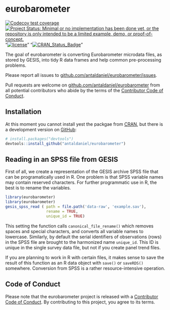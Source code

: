 
<!-- README.md is generated from README.Rmd. Please edit that file -->

# eurobarometer

<!-- badges: start -->

[![Codecov test
coverage](https://codecov.io/gh/antaldaniel/eurobarometer/branch/master/graph/badge.svg)](https://codecov.io/gh/antaldaniel/eurobarometer?branch=master)
[![Project Status: Minimal or no implementation has been done yet, or
the repository is only intended to be a limited example, demo, or
proof-of-concept.](https://www.repostatus.org/badges/latest/concept.svg)](https://www.repostatus.org/#concept)
“[![license](https://img.shields.io/badge/license-GPL--3-blue.svg)](https://www.gnu.org/licenses/gpl-3.0.en.html)”
“[![CRAN\_Status\_Badge](https://www.r-pkg.org/badges/version/regions)](https://cran.r-project.org/package=eurobarometer)”
<!-- badges: end -->

The goal of eurobarometer is converting Eurobarometer microdata files,
as stored by GESIS, into tidy R data frames and help common
pre-processing problems.

Please report all issues to
[github.com/antaldaniel/eurobarometer/issues](https://github.com/antaldaniel/eurobarometer/issues).

Pull requests are welcome on
[github.com/antaldaniel/eurobarometer](\(https://github.com/antaldaniel/eurobarometer/issues\))
from all potential contributors who abide by the terms of the
[Contributor Code of
Conduct](https://contributor-covenant.org/version/2/0/CODE_OF_CONDUCT.html).

## Installation

At this moment you cannot install yest the packgae from
[CRAN](https://CRAN.R-project.org), but there is a development version
on [GitHub](https://github.com/):

``` r
# install.packages("devtools")
devtools::install_github("antaldaniel/eurobarometer")
```

## Reading in an SPSS file from GESIS

First of all, we create a representation of the GESIS archive SPSS file
that can be programatically used in R. One problem is that SPSS variable
names may contain reserved characters. For further programmatic use in
R, the best is to rename the variables.

``` r
library(eurobarometer)
library(eurobarometer)
gesis_spss_read ( path = file.path('data-raw', 'example.sav'), 
                  rename = TRUE, 
                  unique_id = TRUE)
```

This setting the function calls `canonical_file_rename()` which removes
spaces and special characters, and converts all variable names to
lowercase. Similarly, by default the serial identifiers of observations
(rows) in the SPSS file are brought to the harmonized name `unique_id`.
This ID is unique in the single survey data file, but not if you create
panel trend files.

If you are planning to work in R with certain files, it makes sense to
save the result of this function as an R data object with `save()` or
`saveRDS()` somewhere. Conversion from SPSS is a rather
resource-intensive operation.

## Code of Conduct

Please note that the eurobarometer project is released with a
[Contributor Code of
Conduct](https://contributor-covenant.org/version/2/0/CODE_OF_CONDUCT.html).
By contributing to this project, you agree to its terms.
